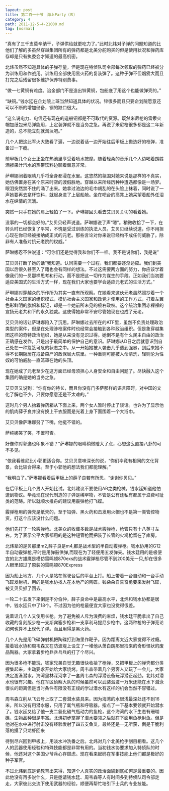 ```yaml
---
layout: post
title: 第二百一十节　海上Party（五）
category: 4
path: 2011-12-5-4-21000.md
tag: [normal]
---
```


“真有了三千支莫辛纳干，子弹供给就更吃力了。”此时北炜对子弹的问题知道的比他们了解的多虽然穿越集团所有的弹药都是北美分舵购买的但是使用状况和弹药库存却是只有执委会才知道的最高机密。

北炜虽然不知道具体的子弹存量，但是现在特侦队司令部每次领取的弹药已经被分为训练用和作战用。训练用全部使用黑火药的复装弹了。这种子弹不但烟雾大而且打完之后残留很多维护保养特别费事。

“做一七黄铜有难度。治金部门不是造出锌黄铜，包船底了用这个也能做弹壳的。”

“缺铜。”钱水廷在企划院上班当然知道具体的状况。锌很多而且只要企划院愿意还可以不断的增加储备，铜的缺口很大。

“这么说电力、电信还有现在的造船铜都是不可取代的资源。既然米尼枪的雷汞火帽加纸包米尼弹能用，上定装弹就不是当务之急。再说了米尼枪很多都是这二年新造的，总不能立刻就淘汰吧。”

几个人把这此军火大致看了遍，一边说着话一边开始往后甲板上搬选好的枪弹，准备过一下瘾。

前甲板几个女士正坐在热池里享受着喷水按摩。随着轻柔的音乐几个人边喝着朗姓酒掺果汁汽水的热带饮料边聊着惬意非常。

萨琳娜闭着眼睛几乎将全身都浸在水里。这悠然的氛围对她来说是那样的不真实，她仿佛置身在某个原来时空的渡假胜地。穿越以来所经历种种遭遇都像是一场梦。眼泪突然禁不住的涌了出来。她拿过池边的毛巾胡乱的在头脸上抹着，同时说了一声她要再去拿杯饮料，就起身进了上层船舱。坐在吧台的高凳上她呆望着船外任泪水在纵情的流淌。

突然一只手在她的肩上轻拍了一下。萨琳娜回头看去艾贝贝关切的看着她。

没事的一切都会好的。”艾贝贝轻声说道。萨琳娜说了声“嗯”。稍微收拾了一下，在转头时已经恢复了平常，不愧是受过训练的执法人员。艾贝贝继续说道，你不用担心现在你已经被接纳成正式的元老。那些言论对你来说已经构不成任何威胁了。除非有人准备对抗元老院的权威。”

萨琳娜忍不住说道：“可你们还是觉得我和你们不一样。我不是说你们，我是说”

艾贝贝打断了她的话“我知道。认同需要一个过程，我们都要逐渐适应。我们到美国以后很久甚至入了籍也会有同样的想法。不过这需要两方面的努力，你应该学着像我们的一员那样思考和行动，而不是把这一切作为谋生的手段。正如我们当初要适应美国式的生活方式一样，现在我们大家也要学会适应元老式的生活方式。”

萨琳娜对穿越众的所作所为其实一直有所观察。在她看来这伙元老虽然照抄着一个社会主义国家的组织模式，模仿社会主义国家和政党才使用的工作方式，打着左翼色彩鲜明的旗帜和标记，却是一个她前所未见的极右政权。这个统治集团赤裸裸的宣扬元老共和下的永久独裁。这使得她非常不安尽管她现在也成了元老。

艾贝贝的话让萨琳娜陷入了沉思。萨琳娜过去所在的ATF里，虽然不负责处理政治类型的案件，但是在处理涉枪案件时也经常会接触到各种政治组织。但是象穿越集团这样的奇特政治组织，她是从来没有见识过得。她倒不是有什么民主自由的政治正确感在发作，只是出于最简单的保护自己的意识。萨琳娜从D日之后就意识到自己处在一种笈笈可危的状态之中。从一开始她被人袭击几乎遭到强暴，到后来她不得不长期隐居在戒备森严的政保局大院里。一种重则可能被人命清洗，轻则沦为性奴的可怕威胁一直笼罩在她的头顶。

现在她成了元老至少在这方面已经毋须担心人身安全和自由问题了。尽快融入这个集团的确是她的当务之急。

艾贝贝又说到：“你有你的特长，而且你没有门多萨那样的语言障碍，对中国的文化了解也不少，只要你愿意还是不太难的。”

这时几个男人抬着弹药箱从下面上来，两个女人暂时停止了谈话。也许为了显示他的肌肉薛子良并没有换上干衣服而是光着上身下面围着一个大浴巾。

艾贝贝像萨琳娜努了下嘴，他挺不错的。

萨纯娜笑了笑，不置可否。

好像你对郭逸也印象不错？”萨琳娜的眼睛稍微瞪大了点，心想这么直接八卦的可不多见。

“依我看维尼比小郭更适合你。艾贝贝意味深长的说，“你们毕竟有相同的文化背景，会比较合得来。至于小郭他的想法我们都能理解。”

“我明白了。”萨琳娜看着后甲板上的薛子良若有所思，“谢谢你贝贝。”

在后甲板上几个男人开始比试。北炜建议不要使用AR之类枪械。钱水廷知道他怕遭到物议。毕竟现在现代制造的子弹是稀罕物，不管是公有还私有都属于浪费可耻类的范畴。所以就顺水推舟的建议用霰弹枪打飞蝶。

霰弹枪用的弹壳是纸壳的，至于铅弹、黑火药和击发用火帽也不是第一类管控物资，打这个应该没什么问题。

他们先打了一轮霰弹枪。北美众的收藏多数是战术霰弹枪，枪管只有十八英寸左右。为了表示公平大家都用的是这种短管枪而把装了长管的火鸡枪留在了库房。

北炜拿的是贝那里m2,薛子良是m4,都是战术型的半自动霰弹枪。钱水协用的G12半自动霰弹枪,平时是用弹鼓供弹,而现在为了轻便用五发弹夹。钱水廷用的是极便宜的北方雄鹰是模仿雷鸣顿870exs的战术霰弹枪尽管不到200美元一只,却在很多人眼里超过了原装的雷鸣顿870Express

因为船上地方，几个人是站在驾驶台后的平台上打。船上带着一台自动和一台手动飞碟发射机，用的是钱水协找人在本地产的陶碟。钱朵朵自告奋勇要来发射飞碟，被艾贝贝抓了回去。

一轮二十五发下来倒是不分伯仲，薛子良命中是最高水平，北炜和钱水协都是居中，钱水廷只中了18个。不过因为他的枪最便宜大家也没觉得很差。

说着话几个人又使用长枪。为了避免被人斥为浪费的麻烦，钱水廷干脆拿出了自己收藏的复刻版步枪一支斯宾塞步枪和一支享利马提尼步枪中。这两种枪的子弹亮论如何也算不上现代子弹。而且用得是黑火药。

几个人先是用飞碟弹射机把陶碟打到海里作靶子。因为距离太近大家觉得不过瘾。接着钱水协和周韦森又在防波堤上设立了一堆他从萧白朗那里捡来的奇形怪状的废品陶器。大家拿着步枪乒乒乓乓的打了个尽兴。

因为很多枪不能玩，钱家兄弟自觉无趣很快收拾了枪弹，又把甲板上的弹壳都分类搜集起来，主动要求开始给大家烧烤。周韦森带着几个男客人又玩了一会儿，大家决定游泳潜水。海湾里林深河拿了一套周韦森的浮潜设备玩浮潜正起劲。北炜对潜水也很有兴趣。他在军区侦察大队的时候虽然可以武装泅渡一万米还能在水下潜泳很长的距离但是当时条件有限没有正规的学过潜水有这样的机会当然不容错过。

周韦森立削从飞云号上取了二套潜水装具来。因为海湾的水很浅最深处还不到16米，所以没有用潜水服，只用了氲气瓶和呼吸器。指点了一下基本要领就开始潜水了。钱水廷又给了他一支二氨化碳气瓶动力的鱼枪，这个海湾的水下生态有珊瑚礁，生物品种很是丰富。北炜初步掌握了潜水要领之后就在下面用鱼枪射鱼。但是他对在水中进行射击没有经验发射了四五支鱼叉，最终还是一无所获，倒是干脆利落的摸了只龙虾回来

待到尽兴回到甲板上，用淡水冲洗番之后。北炜对几个北美枪手刮目相看。这几个人的武器使用经验和特殊技能都是非常有用的。当初钱水协要求加入特侦队的时候，他还对这个美国少爷兵心存顾虑。现在看来起码在军事技能上他们都是极好的种子军官。

不过北炜到底是党教育出来得，知道个人真实的政治面貌到底如何是最重要的。因此他没有再多说什么，只是邀请钱水廷、周韦森等人有时间多到特侦队司令部走走，大家彼此交流下使用武器的经验，顺便再帮忙培引下士兵的专业技能。
